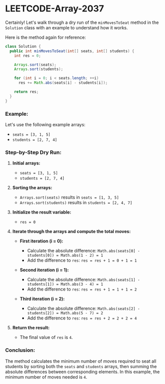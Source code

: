 # LEETCODE-Array-2037
Certainly! Let's walk through a dry run of the `minMovesToSeat` method in the `Solution` class with an example to understand how it works.

Here is the method again for reference:

```java
class Solution {
  public int minMovesToSeat(int[] seats, int[] students) {
    int res = 0;

    Arrays.sort(seats);
    Arrays.sort(students);

    for (int i = 0; i < seats.length; ++i)
      res += Math.abs(seats[i] - students[i]);

    return res;
  }
}
```

### Example:
Let's use the following example arrays:
- `seats = [3, 1, 5]`
- `students = [2, 7, 4]`

### Step-by-Step Dry Run:

1. **Initial arrays:**
   - `seats = [3, 1, 5]`
   - `students = [2, 7, 4]`

2. **Sorting the arrays:**
   - `Arrays.sort(seats)` results in `seats = [1, 3, 5]`
   - `Arrays.sort(students)` results in `students = [2, 4, 7]`

3. **Initialize the result variable:**
   - `res = 0`

4. **Iterate through the arrays and compute the total moves:**

   - **First iteration (i = 0):**
     - Calculate the absolute difference: `Math.abs(seats[0] - students[0]) = Math.abs(1 - 2) = 1`
     - Add the difference to `res`: `res = res + 1 = 0 + 1 = 1`

   - **Second iteration (i = 1):**
     - Calculate the absolute difference: `Math.abs(seats[1] - students[1]) = Math.abs(3 - 4) = 1`
     - Add the difference to `res`: `res = res + 1 = 1 + 1 = 2`

   - **Third iteration (i = 2):**
     - Calculate the absolute difference: `Math.abs(seats[2] - students[2]) = Math.abs(5 - 7) = 2`
     - Add the difference to `res`: `res = res + 2 = 2 + 2 = 4`

5. **Return the result:**
   - The final value of `res` is `4`.

### Conclusion:
The method calculates the minimum number of moves required to seat all students by sorting both the `seats` and `students` arrays, then summing the absolute differences between corresponding elements. In this example, the minimum number of moves needed is `4`.
